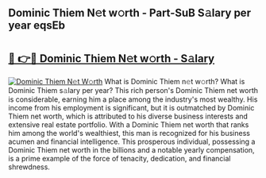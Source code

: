 ## Dominic Thiem N𝚎t w𝚘rth - Part-SuB S𝚊lary per year eqsEb

# <h2><a href="http://gc2q52.nevu.top/?p=Dominic+Thiem">🔗 👉🔴 Dominic Thiem N𝚎t w𝚘rth - S𝚊lary</a></h2>

[![Dominic Thiem N𝚎t W𝚘rth](https://i.imgur.com/Oavwk0R.jpeg)](http://gc2q52.nevu.top/?p=Dominic+Thiem)
What is Dominic Thiem n𝚎t w𝚘rth? What is Dominic Thiem s𝚊lary per year?
This rich person's Dominic Thiem net worth is considerable, earning him a place among the industry's most wealthy. His income from his employment is significant, but it is outmatched by Dominic Thiem net worth, which is attributed to his diverse business interests and extensive real estate portfolio. With a Dominic Thiem net worth that ranks him among the world's wealthiest, this man is recognized for his business acumen and financial intelligence. This prosperous individual, possessing a Dominic Thiem net worth in the billions and a notable yearly compensation, is a prime example of the force of tenacity, dedication, and financial shrewdness.
